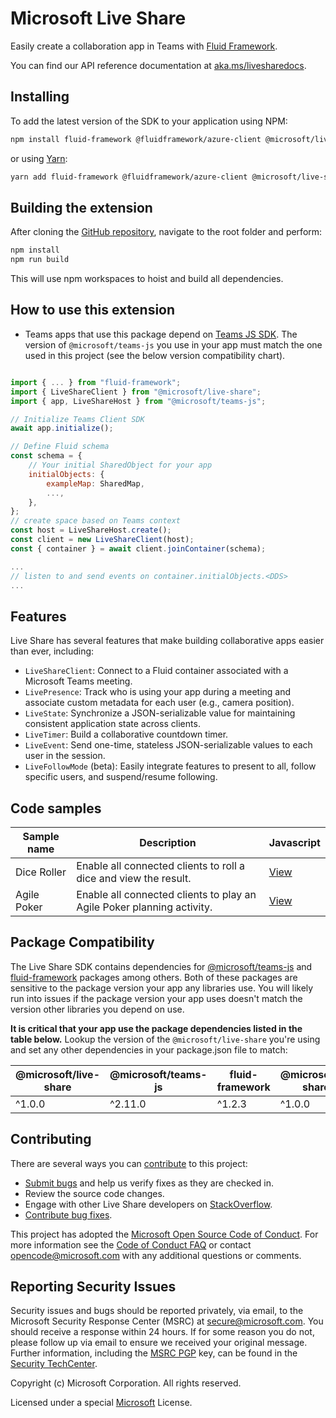 # Microsoft Live Share

Easily create a collaboration app in Teams with [Fluid Framework](https://fluidframework.com/).

You can find our API reference documentation at [aka.ms/livesharedocs](https://aka.ms/livesharedocs).

## Installing

To add the latest version of the SDK to your application using NPM:

```bash
npm install fluid-framework @fluidframework/azure-client @microsoft/live-share --save
```

or using [Yarn](https://yarnpkg.com/):

```bash
yarn add fluid-framework @fluidframework/azure-client @microsoft/live-share
```

## Building the extension

After cloning the [GitHub repository](https://www.github.com/microsoft/live-share-sdk), navigate to the root folder and perform:

```bash
npm install
npm run build
```

This will use npm workspaces to hoist and build all dependencies.

## How to use this extension

- Teams apps that use this package depend on [Teams JS SDK](https://docs.microsoft.com/javascript/api/overview/msteams-client?view=msteams-client-js-latest). The version of `@microsoft/teams-js` you use in your app must match the one used in this project (see the below version compatibility chart).

```javascript

import { ... } from "fluid-framework";
import { LiveShareClient } from "@microsoft/live-share";
import { app, LiveShareHost } from "@microsoft/teams-js";

// Initialize Teams Client SDK
await app.initialize();

// Define Fluid schema
const schema = {
    // Your initial SharedObject for your app
    initialObjects: {
        exampleMap: SharedMap,
        ...,
    },
};
// create space based on Teams context
const host = LiveShareHost.create();
const client = new LiveShareClient(host);
const { container } = await client.joinContainer(schema);

...
// listen to and send events on container.initialObjects.<DDS>
...
```

## Features

Live Share has several features that make building collaborative apps easier than ever, including:

- `LiveShareClient`: Connect to a Fluid container associated with a Microsoft Teams meeting.
- `LivePresence`: Track who is using your app during a meeting and associate custom metadata for each user (e.g., camera position).
- `LiveState`: Synchronize a JSON-serializable value for maintaining consistent application state across clients.
- `LiveTimer`: Build a collaborative countdown timer.
- `LiveEvent`: Send one-time, stateless JSON-serializable values to each user in the session.
- `LiveFollowMode` (beta): Easily integrate features to present to all, follow specific users, and suspend/resume following.

## Code samples

| Sample name | Description                                                            | Javascript                                  |
| ----------- | ---------------------------------------------------------------------- | ------------------------------------------- |
| Dice Roller | Enable all connected clients to roll a dice and view the result.       | [View](https://aka.ms/liveshare-diceroller) |
| Agile Poker | Enable all connected clients to play an Agile Poker planning activity. | [View](https://aka.ms/liveshare-agilepoker) |

## Package Compatibility

The Live Share SDK contains dependencies for [@microsoft/teams-js](https://www.npmjs.com/package/@microsoft/teams-js) and [fluid-framework](https://www.npmjs.com/package/fluid-framework) packages among others. Both of these packages are sensitive to the package version your app any libraries use. You will likely run into issues if the package version your app uses doesn't match the version other libraries you depend on use.

**It is critical that your app use the package dependencies listed in the table below.** Lookup the version of the `@microsoft/live-share` you're using and set any other dependencies in your package.json file to match:

| @microsoft/live-share | @microsoft/teams-js  | fluid-framework | @microsoft/live-share-\*   | @fluidframework/azure-client | @microsoft/TeamsFx              | @microsoft/TeamsFx-react        |
| --------------------- | -------------------- | --------------- | -------------------------- | ---------------------------- | ------------------------------- | ------------------------------- |
| ^1.0.0                  | ^2.11.0             | ^1.2.3          | ^1.0.0                      | ^1.0.0                       | ^2.5.0                        | ^2.5.0                          |

## Contributing

There are several ways you can [contribute](../../CONTRIBUTING.md) to this project:

- [Submit bugs](https://github.com/microsoft/live-share-sdk/issues) and help us verify fixes as they are checked in.
- Review the source code changes.
- Engage with other Live Share developers on [StackOverflow](https://stackoverflow.com/questions/tagged/live-share).
- [Contribute bug fixes](../../CONTRIBUTING.md).

This project has adopted the [Microsoft Open Source Code of Conduct](https://opensource.microsoft.com/codeofconduct/). For more information see the [Code of Conduct FAQ](https://opensource.microsoft.com/codeofconduct/faq/) or contact <opencode@microsoft.com> with any additional questions or comments.

## Reporting Security Issues

Security issues and bugs should be reported privately, via email, to the Microsoft Security Response Center (MSRC) at <secure@microsoft.com>. You should receive a response within 24 hours. If for some reason you do not, please follow up via email to ensure we received your original message. Further information, including the [MSRC PGP](https://technet.microsoft.com/security/dn606155) key, can be found in the [Security TechCenter](https://technet.microsoft.com/security/default).

Copyright (c) Microsoft Corporation. All rights reserved.

Licensed under a special [Microsoft](./LICENSE) License.
